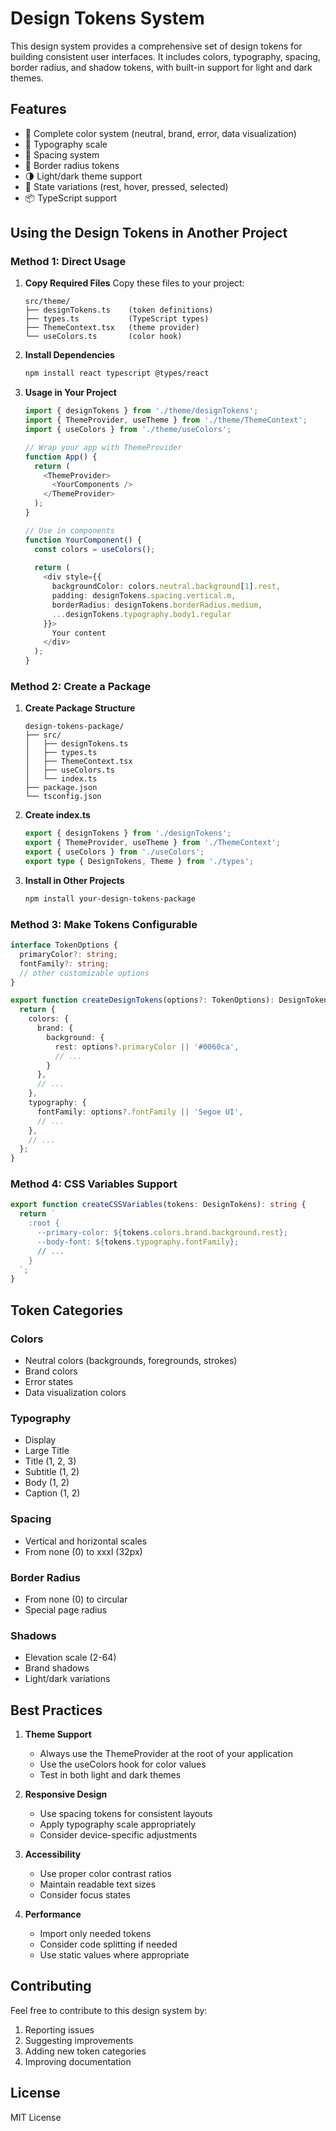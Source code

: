 # Design Tokens System

This design system provides a comprehensive set of design tokens for building consistent user interfaces. It includes colors, typography, spacing, border radius, and shadow tokens, with built-in support for light and dark themes.

## Features

- 🎨 Complete color system (neutral, brand, error, data visualization)
- 📝 Typography scale
- 📏 Spacing system
- 🔲 Border radius tokens
- 🌗 Light/dark theme support
- 💅 State variations (rest, hover, pressed, selected)
- 📦 TypeScript support

## Using the Design Tokens in Another Project

### Method 1: Direct Usage

1. **Copy Required Files**
   Copy these files to your project:
   ```
   src/theme/
   ├── designTokens.ts    (token definitions)
   ├── types.ts           (TypeScript types)
   ├── ThemeContext.tsx   (theme provider)
   └── useColors.ts       (color hook)
   ```

2. **Install Dependencies**
   ```bash
   npm install react typescript @types/react
   ```

3. **Usage in Your Project**
   ```typescript
   import { designTokens } from './theme/designTokens';
   import { ThemeProvider, useTheme } from './theme/ThemeContext';
   import { useColors } from './theme/useColors';

   // Wrap your app with ThemeProvider
   function App() {
     return (
       <ThemeProvider>
         <YourComponents />
       </ThemeProvider>
     );
   }

   // Use in components
   function YourComponent() {
     const colors = useColors();
     
     return (
       <div style={{
         backgroundColor: colors.neutral.background[1].rest,
         padding: designTokens.spacing.vertical.m,
         borderRadius: designTokens.borderRadius.medium,
         ...designTokens.typography.body1.regular
       }}>
         Your content
       </div>
     );
   }
   ```

### Method 2: Create a Package

1. **Create Package Structure**
   ```
   design-tokens-package/
   ├── src/
   │   ├── designTokens.ts
   │   ├── types.ts
   │   ├── ThemeContext.tsx
   │   ├── useColors.ts
   │   └── index.ts
   ├── package.json
   └── tsconfig.json
   ```

2. **Create index.ts**
   ```typescript
   export { designTokens } from './designTokens';
   export { ThemeProvider, useTheme } from './ThemeContext';
   export { useColors } from './useColors';
   export type { DesignTokens, Theme } from './types';
   ```

3. **Install in Other Projects**
   ```bash
   npm install your-design-tokens-package
   ```

### Method 3: Make Tokens Configurable

```typescript
interface TokenOptions {
  primaryColor?: string;
  fontFamily?: string;
  // other customizable options
}

export function createDesignTokens(options?: TokenOptions): DesignTokens {
  return {
    colors: {
      brand: {
        background: {
          rest: options?.primaryColor || '#0060ca',
          // ...
        }
      },
      // ...
    },
    typography: {
      fontFamily: options?.fontFamily || 'Segoe UI',
      // ...
    },
    // ...
  };
}
```

### Method 4: CSS Variables Support

```typescript
export function createCSSVariables(tokens: DesignTokens): string {
  return `
    :root {
      --primary-color: ${tokens.colors.brand.background.rest};
      --body-font: ${tokens.typography.fontFamily};
      // ...
    }
  `;
}
```

## Token Categories

### Colors
- Neutral colors (backgrounds, foregrounds, strokes)
- Brand colors
- Error states
- Data visualization colors

### Typography
- Display
- Large Title
- Title (1, 2, 3)
- Subtitle (1, 2)
- Body (1, 2)
- Caption (1, 2)

### Spacing
- Vertical and horizontal scales
- From none (0) to xxxl (32px)

### Border Radius
- From none (0) to circular
- Special page radius

### Shadows
- Elevation scale (2-64)
- Brand shadows
- Light/dark variations

## Best Practices

1. **Theme Support**
   - Always use the ThemeProvider at the root of your application
   - Use the useColors hook for color values
   - Test in both light and dark themes

2. **Responsive Design**
   - Use spacing tokens for consistent layouts
   - Apply typography scale appropriately
   - Consider device-specific adjustments

3. **Accessibility**
   - Use proper color contrast ratios
   - Maintain readable text sizes
   - Consider focus states

4. **Performance**
   - Import only needed tokens
   - Consider code splitting if needed
   - Use static values where appropriate

## Contributing

Feel free to contribute to this design system by:
1. Reporting issues
2. Suggesting improvements
3. Adding new token categories
4. Improving documentation

## License

MIT License
